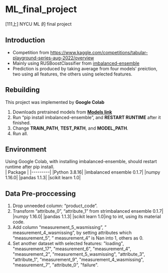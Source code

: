 # ML_final_project
[111上] NYCU ML 的 final project
## Introduction
* Competition from <https://www.kaggle.com/competitions/tabular-playground-series-aug-2022/overview>  
* Mainly using RUSBoostClassifier from [imbalanced-ensemble](https://imbalanced-ensemble.readthedocs.io/en/latest/api/ensemble/_autosummary/imbalanced_ensemble.ensemble.RUSBoostClassifier.html#imbalanced_ensemble.ensemble.RUSBoostClassifier)  
* Prediction is produced by taking average from four models' preiction, two using all features, the others using selected features.  
## Rebuilding
This project was implemented by __Google Colab__
1. Downloads pretrained models from [__Models link__](https://drive.google.com/drive/folders/19EJSsf3mmSUNqthTP7i4VzodjZz3AsN4?usp=sharing)
2. Run “pip install imbalanced-ensemble”, and __RESTART RUNTIME__ after it finished.
3. Change __TRAIN_PATH__, __TEST_PATH__, and __MODEL_PATH__.
4. Run all.
## Environment
Using Google Colab, with installing imbalanced-ensemble, should restart runtime after pip install.  
| Package |
|---------|
|Python 3.8.16|
|imbalanced ensemble 0.1.7|
|numpy 1.16.0|
|pandas 1.1.3|
|scikit learn 1.0|
## Data Pre-proccessing
1. Drop unneeded column: “product_code”.
2. Transform “attribute_0”, “attribute_1” from strimbalanced ensemble 0.1.7|
|numpy 1.16.0|
|pandas 1.1.3|
|scikit learn 1.0|ing to int, using its material code.
3. Add column “measurement_5_wasmissing”, ” measurement_4_wasmissing”, by setting attributes which “measurement_5”, ” measurement_4” is Nan into 1, others as 0.
4. Set another dataset with selected features: "loading", "measurement_17", "measurement_6", "measurement_4", "measurement_2", "measurement_5_wasmissing", "attribute_3", "attribute_1", "measurement_9", "measurement_4_wasmissing", "measurement_7", "attribute_0", "failure".
